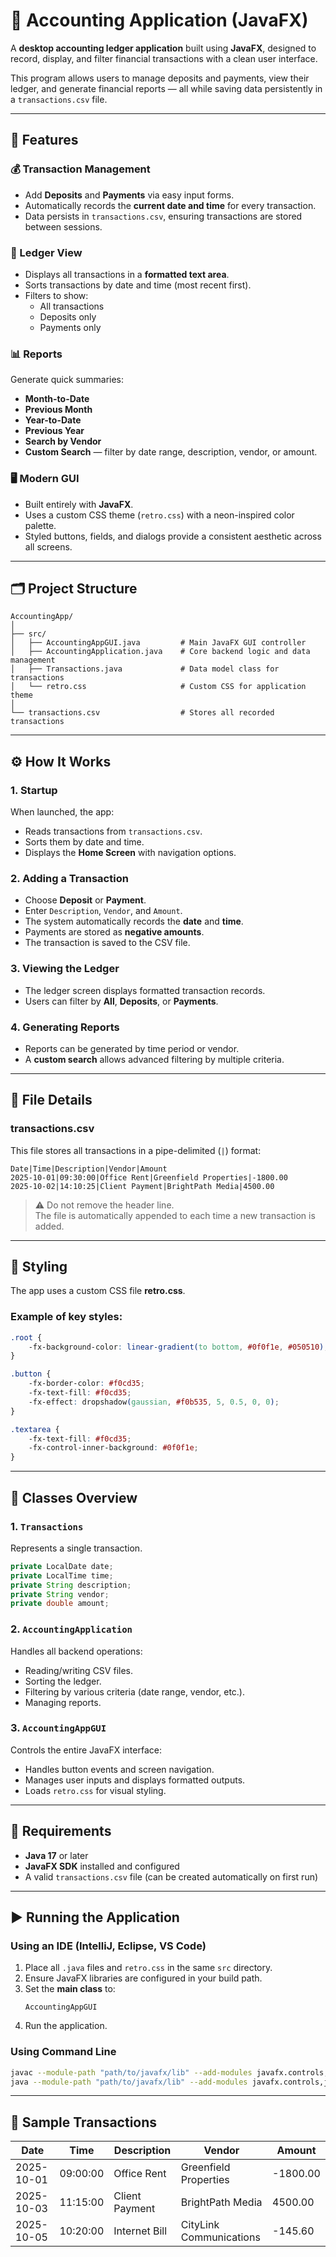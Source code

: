 # 💼 Accounting Application (JavaFX)

A **desktop accounting ledger application** built using **JavaFX**, designed to record, display, and filter financial transactions with a clean user interface.  

This program allows users to manage deposits and payments, view their ledger, and generate financial reports — all while saving data persistently in a `transactions.csv` file.

---

## 🧩 Features

### 💰 Transaction Management
- Add **Deposits** and **Payments** via easy input forms.
- Automatically records the **current date and time** for every transaction.
- Data persists in `transactions.csv`, ensuring transactions are stored between sessions.

### 📜 Ledger View
- Displays all transactions in a **formatted text area**.
- Sorts transactions by date and time (most recent first).
- Filters to show:
  - All transactions
  - Deposits only
  - Payments only

### 📊 Reports
Generate quick summaries:
- **Month-to-Date**
- **Previous Month**
- **Year-to-Date**
- **Previous Year**
- **Search by Vendor**
- **Custom Search** — filter by date range, description, vendor, or amount.

### 🖥️ Modern GUI
- Built entirely with **JavaFX**.
- Uses a custom CSS theme (`retro.css`) with a neon-inspired color palette.
- Styled buttons, fields, and dialogs provide a consistent aesthetic across all screens.

---

## 🗂️ Project Structure

```
AccountingApp/
│
├── src/
│   ├── AccountingAppGUI.java         # Main JavaFX GUI controller
│   ├── AccountingApplication.java    # Core backend logic and data management
│   ├── Transactions.java             # Data model class for transactions
│   └── retro.css                     # Custom CSS for application theme
│
└── transactions.csv                  # Stores all recorded transactions
```

---

## ⚙️ How It Works

### 1. **Startup**
When launched, the app:
- Reads transactions from `transactions.csv`.
- Sorts them by date and time.
- Displays the **Home Screen** with navigation options.

### 2. **Adding a Transaction**
- Choose **Deposit** or **Payment**.
- Enter `Description`, `Vendor`, and `Amount`.
- The system automatically records the **date** and **time**.
- Payments are stored as **negative amounts**.
- The transaction is saved to the CSV file.

### 3. **Viewing the Ledger**
- The ledger screen displays formatted transaction records.
- Users can filter by **All**, **Deposits**, or **Payments**.

### 4. **Generating Reports**
- Reports can be generated by time period or vendor.
- A **custom search** allows advanced filtering by multiple criteria.

---

## 💾 File Details

### **transactions.csv**
This file stores all transactions in a pipe-delimited (`|`) format:

```
Date|Time|Description|Vendor|Amount
2025-10-01|09:30:00|Office Rent|Greenfield Properties|-1800.00
2025-10-02|14:10:25|Client Payment|BrightPath Media|4500.00
```

> ⚠️ Do not remove the header line.  
> The file is automatically appended to each time a new transaction is added.

---

## 🎨 Styling

The app uses a custom CSS file **retro.css**.

### Example of key styles:
```css
.root {
    -fx-background-color: linear-gradient(to bottom, #0f0f1e, #050510);
}

.button {
    -fx-border-color: #f0cd35;
    -fx-text-fill: #f0cd35;
    -fx-effect: dropshadow(gaussian, #f0b535, 5, 0.5, 0, 0);
}

.textarea {
    -fx-text-fill: #f0cd35;
    -fx-control-inner-background: #0f0f1e;
}
```

---

## 🧠 Classes Overview

### **1. `Transactions`**
Represents a single transaction.
```java
private LocalDate date;
private LocalTime time;
private String description;
private String vendor;
private double amount;
```

### **2. `AccountingApplication`**
Handles all backend operations:
- Reading/writing CSV files.
- Sorting the ledger.
- Filtering by various criteria (date range, vendor, etc.).
- Managing reports.

### **3. `AccountingAppGUI`**
Controls the entire JavaFX interface:
- Handles button events and screen navigation.
- Manages user inputs and displays formatted outputs.
- Loads `retro.css` for visual styling.

---

## 🧰 Requirements

- **Java 17** or later  
- **JavaFX SDK** installed and configured  
- A valid `transactions.csv` file (can be created automatically on first run)

---

## ▶️ Running the Application

### Using an IDE (IntelliJ, Eclipse, VS Code)
1. Place all `.java` files and `retro.css` in the same `src` directory.
2. Ensure JavaFX libraries are configured in your build path.
3. Set the **main class** to:
   ```
   AccountingAppGUI
   ```
4. Run the application.

### Using Command Line
```bash
javac --module-path "path/to/javafx/lib" --add-modules javafx.controls,javafx.fxml *.java
java --module-path "path/to/javafx/lib" --add-modules javafx.controls,javafx.fxml AccountingAppGUI
```

---

## 🧪 Sample Transactions
| Date | Time | Description | Vendor | Amount |
|------|------|--------------|--------|--------|
| 2025-10-01 | 09:00:00 | Office Rent | Greenfield Properties | -1800.00 |
| 2025-10-03 | 11:15:00 | Client Payment | BrightPath Media | 4500.00 |
| 2025-10-05 | 10:20:00 | Internet Bill | CityLink Communications | -145.60 |
